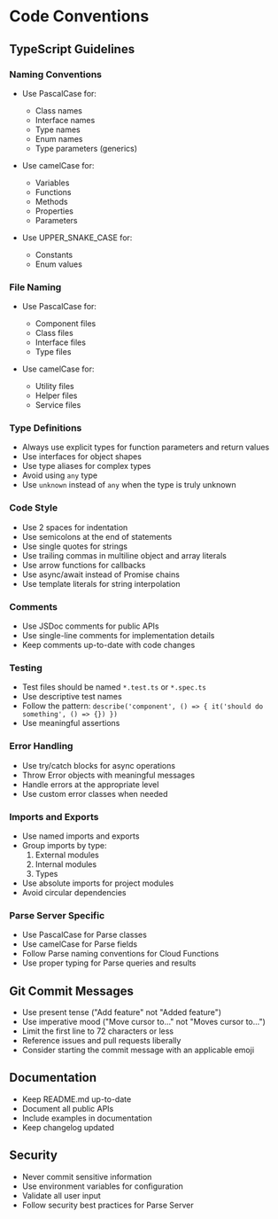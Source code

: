 # Code Conventions

## TypeScript Guidelines

### Naming Conventions

- Use PascalCase for:
  - Class names
  - Interface names
  - Type names
  - Enum names
  - Type parameters (generics)

- Use camelCase for:
  - Variables
  - Functions
  - Methods
  - Properties
  - Parameters

- Use UPPER_SNAKE_CASE for:
  - Constants
  - Enum values

### File Naming

- Use PascalCase for:
  - Component files
  - Class files
  - Interface files
  - Type files

- Use camelCase for:
  - Utility files
  - Helper files
  - Service files

### Type Definitions

- Always use explicit types for function parameters and return values
- Use interfaces for object shapes
- Use type aliases for complex types
- Avoid using `any` type
- Use `unknown` instead of `any` when the type is truly unknown

### Code Style

- Use 2 spaces for indentation
- Use semicolons at the end of statements
- Use single quotes for strings
- Use trailing commas in multiline object and array literals
- Use arrow functions for callbacks
- Use async/await instead of Promise chains
- Use template literals for string interpolation

### Comments

- Use JSDoc comments for public APIs
- Use single-line comments for implementation details
- Keep comments up-to-date with code changes

### Testing

- Test files should be named `*.test.ts` or `*.spec.ts`
- Use descriptive test names
- Follow the pattern: `describe('component', () => { it('should do something', () => {}) })`
- Use meaningful assertions

### Error Handling

- Use try/catch blocks for async operations
- Throw Error objects with meaningful messages
- Handle errors at the appropriate level
- Use custom error classes when needed

### Imports and Exports

- Use named imports and exports
- Group imports by type:
  1. External modules
  2. Internal modules
  3. Types
- Use absolute imports for project modules
- Avoid circular dependencies

### Parse Server Specific

- Use PascalCase for Parse classes
- Use camelCase for Parse fields
- Follow Parse naming conventions for Cloud Functions
- Use proper typing for Parse queries and results

## Git Commit Messages

- Use present tense ("Add feature" not "Added feature")
- Use imperative mood ("Move cursor to..." not "Moves cursor to...")
- Limit the first line to 72 characters or less
- Reference issues and pull requests liberally
- Consider starting the commit message with an applicable emoji

## Documentation

- Keep README.md up-to-date
- Document all public APIs
- Include examples in documentation
- Keep changelog updated

## Security

- Never commit sensitive information
- Use environment variables for configuration
- Validate all user input
- Follow security best practices for Parse Server 